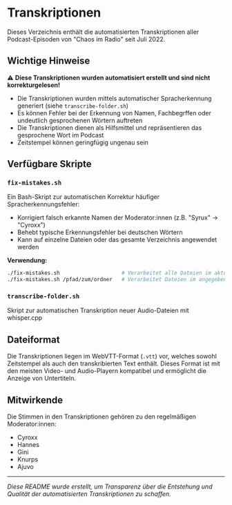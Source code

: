 # Transkriptionen

Dieses Verzeichnis enthält die automatisierten Transkriptionen aller Podcast-Episoden von "Chaos im Radio" seit Juli 2022.

## Wichtige Hinweise

⚠️ **Diese Transkriptionen wurden automatisiert erstellt und sind nicht korrekturgelesen!**

- Die Transkriptionen wurden mittels automatischer Spracherkennung generiert (siehe `transcribe-folder.sh`)
- Es können Fehler bei der Erkennung von Namen, Fachbegrffen oder undeutlich gesprochenen Wörtern auftreten
- Die Transkriptionen dienen als Hilfsmittel und repräsentieren das gesprochene Wort im Podcast
- Zeitstempel können geringfügig ungenau sein

## Verfügbare Skripte

### `fix-mistakes.sh`
Ein Bash-Skript zur automatischen Korrektur häufiger Spracherkennungsfehler:
- Korrigiert falsch erkannte Namen der Moderator:innen (z.B. "Syrux" → "Cyroxx")
- Behebt typische Erkennungsfehler bei deutschen Wörtern
- Kann auf einzelne Dateien oder das gesamte Verzeichnis angewendet werden

**Verwendung:**
```bash
./fix-mistakes.sh                    # Verarbeitet alle Dateien im aktuellen Verzeichnis
./fix-mistakes.sh /pfad/zum/ordner   # Verarbeitet Dateien im angegebenen Ordner
```

### `transcribe-folder.sh`
Skript zur automatischen Transkription neuer Audio-Dateien mit whisper.cpp

## Dateiformat

Die Transkriptionen liegen im WebVTT-Format (`.vtt`) vor, welches sowohl Zeitstempel als auch den transkribierten Text enthält. Dieses Format ist mit den meisten Video- und Audio-Playern kompatibel und ermöglicht die Anzeige von Untertiteln.

## Mitwirkende

Die Stimmen in den Transkriptionen gehören zu den regelmäßigen Moderator:innen:
- Cyroxx
- Hannes
- Gini
- Knurps
- Ajuvo

---

*Diese README wurde erstellt, um Transparenz über die Entstehung und Qualität der automatisierten Transkriptionen zu schaffen.*
